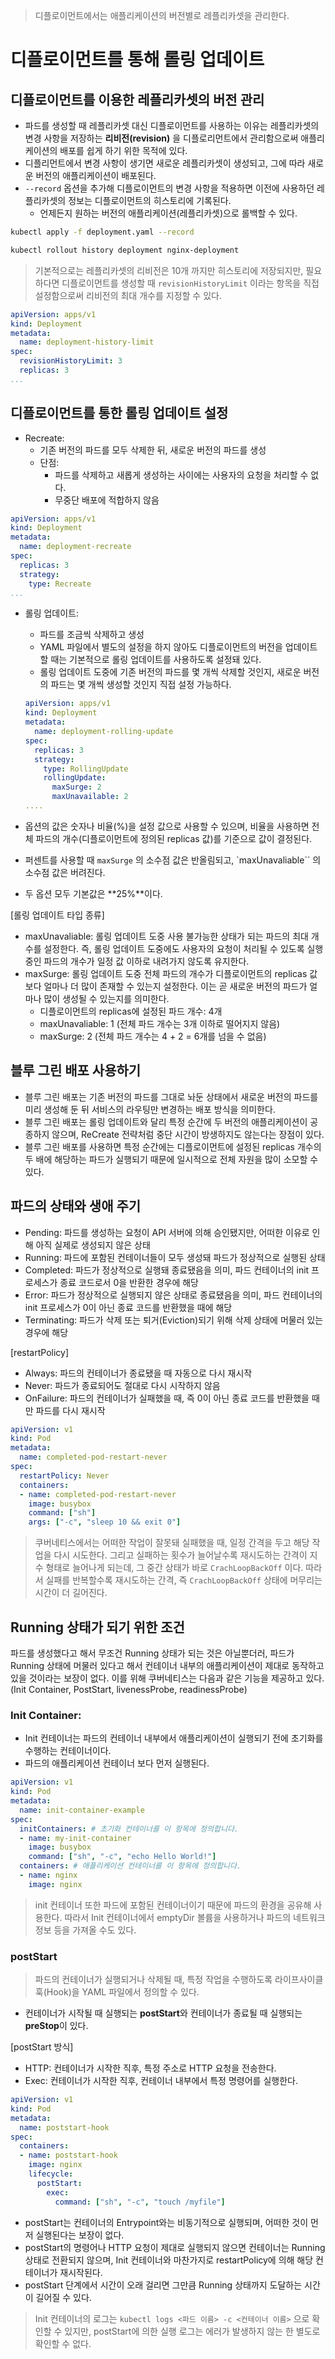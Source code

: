 > 디플로이먼트에서는 애플리케이션의 버전별로 레플리카셋을 관리한다.
>

# 디플로이먼트를 통해 롤링 업데이트

## 디플로이먼트를 이용한 레플리카셋의 버전 관리

- 파드를 생성할 때 레플리카셋 대신 디플로이먼트를 사용하는 이유는 레플리카셋의 변경 사항을 저장하는 **리비전(revision)** 을 디플로리먼트에서 관리함으로써 애플리케이션의 배포를 쉽게 하기 위한 목적에 있다.
- 디플리먼트에서 변경 사항이 생기면 새로운 레플리카셋이 생성되고, 그에 따라 새로운 버전의 애플리케이션이 배포된다.
- `--record` 옵션을 추가해 디플로이먼트의 변경 사항을 적용하면 이전에 사용하던 레플리카셋의 정보는 디플로이먼트의 히스토리에 기록된다.
    - 언제든지 원하는 버전의 애플리케이션(레플리카셋)으로 롤백할 수 있다.

```bash
kubectl apply -f deployment.yaml --record

kubectl rollout history deployment nginx-deployment
```

> 기본적으로는 레플리카셋의 리비전은 10개 까지만 히스토리에 저장되지만, 필요하다면 디플로이먼트를 생성할 때 `revisionHistoryLimit` 이라는 항목을 직접 설정함으로써 리비전의 최대 개수를 지정할 수 있다.
>

```yaml
apiVersion: apps/v1
kind: Deployment
metadata:
  name: deployment-history-limit
spec:
  revisionHistoryLimit: 3
  replicas: 3
...
```

## 디플로이먼트를 통한 롤링 업데이트 설정

- Recreate:
    - 기존 버전의 파드를 모두 삭제한 뒤, 새로운 버전의 파드를 생성
    - 단점:
        - 파드를 삭제하고 새롭게 생성하는 사이에는 사용자의 요청을 처리할 수 없다.
        - 무중단 배포에 적합하지 않음

```yaml
apiVersion: apps/v1
kind: Deployment
metadata:
  name: deployment-recreate
spec:
  replicas: 3
  strategy:
    type: Recreate
...
```

- 롤링 업데이트:
    - 파드를 조금씩 삭제하고 생성
    - YAML 파일에서 별도의 설정을 하지 않아도 디플로이먼트의 버전을 업데이트할 때는 기본적으로 롤링 업데이트를 사용하도록 설정돼 있다.
    - 롤링 업데이트 도중에 기존 버전의 파드를 몇 개씩 삭제할 것인지, 새로운 버전의 파드는 몇 개씩 생성할 것인지 직접 설정 가능하다.

    ```yaml
    apiVersion: apps/v1
    kind: Deployment
    metadata:
      name: deployment-rolling-update
    spec:
      replicas: 3
      strategy:
        type: RollingUpdate
        rollingUpdate:
          maxSurge: 2
          maxUnavailable: 2
    ....
    ```

- 옵션의 값은 숫자나 비율(%)을 설정 값으로 사용할 수 있으며, 비율을 사용하면 전체 파드의 개수(디플로이먼트에 정의된 replicas 값)를 기준으로 값이 결정된다.
- 퍼센트를 사용할 때 `maxSurge` 의 소수점 값은 반올림되고, `maxUnavaliable`` 의 소수점 값은 버려진다.
- 두 옵션 모두 기본값은 **25%**이다.

[롤링 업데이트 타입 종류]

- maxUnavaliable: 롤링 업데이트 도중 사용 불가능한 상태가 되는 파드의 최대 개수를 설정한다. 즉, 롤링 업데이트 도중에도 사용자의 요청이 처리될 수 있도록 실행 중인 파드의 개수가 일정 값 이하로 내려가지 않도록 유지한다.
- maxSurge: 롤링 업데이트 도중 전체 파드의 개수가 디플로이먼트의 replicas 값보다 얼마나 더 많이 존재할 수 있는지 설정한다. 이는 곧 새로운 버전의 파드가 얼마나 많이 생성될 수 있는지를 의미한다.
    - 디플로이먼트의 replicas에 설정된 파드 개수: 4개
    - maxUnavaliable: 1 (전체 파드 개수는 3개 이하로 떨어지지 않음)
    - maxSurge: 2 (전체 파드 개수는 4 + 2 = 6개를 넘을 수 없음)

## 블루 그린 배포 사용하기

- 블루 그린 배포는 기존 버전의 파드를 그대로 놔둔 상태에서 새로운 버전의 파드를 미리 생성해 둔 뒤 서비스의 라우팅만 변경하는 배포 방식을 의미한다.
- 블루 그린 배포는 롤링 업데이트와 달리 특정 순간에 두 버전의 애플리케이션이 공종하지 않으며, ReCreate 전략처럼 중단 시간이 방생하지도 않는다는 장점이 있다.
- 블루 그린 배포를 사용하면 특정 순간에는 디플로이먼트에 설정된 replicas 개수의 두 배에 해당하는 파드가 실행되기 때문에 일시적으로 전체 자원을 많이 소모할 수 있다.

## 파드의 상태와 생애 주기

- Pending: 파드를 생성하는 요청이 API 서버에 의해 승인됐지만, 어떠한 이유로 인해 아직 실제로 생성되지 않은 상태
- Running: 파드에 포함된 컨테이너들이 모두 생성돼 파드가 정상적으로 실행된 상태
- Completed: 파드가 정상적으로 실행돼 종료됐음을 의미, 파드 컨테이너의 init 프로세스가 종료 코드로서 0을 반환한 경우에 해당
- Error: 파드가 정상적으로 실행되지 않은 상태로 종료됐음을 의미, 파드 컨테이너의 init 프로세스가 0이 아닌 종료 코드를 반환했을 때에 해당
- Terminating: 파드가 삭제 또는 퇴거(Eviction)되기 위해 삭제 상태에 머물러 있는 경우에 해당

[restartPolicy]

- Always: 파드의 컨테이너가 종료됐을 때 자동으로 다시 재시작
- Never: 파드가 종료되어도 절대로 다시 시작하지 않음
- OnFailure: 파드의 컨테이너가 실패했을 때, 즉 0이 아닌 종료 코드를 반환했을 때만 파드를 다시 재시작

```yaml
apiVersion: v1
kind: Pod
metadata:
  name: completed-pod-restart-never
spec:
  restartPolicy: Never
  containers:
  - name: completed-pod-restart-never
    image: busybox
    command: ["sh"]
    args: ["-c", "sleep 10 && exit 0"]
```

> 쿠버네티스에서는 어떠한 작업이 잘못돼 실패했을 때, 일정 간격을 두고 해당 작업을 다시 시도한다. 그리고 실패하는 횟수가 늘어날수록 재시도하는 간격이 지수 형태로 늘어나게 되는데, 그 중간 상태가 바로 `CrachLoopBackOff` 이다. 따라서 실패를 반복할수록 재시도하는 간격, 즉 `CrachLoopBackOff`  상태에 머무리는 시간이 더 길어진다.
>

## Running 상태가 되기 위한 조건

파드를 생성했다고 해서 무조건 Running 상태가 되는 것은 아닐뿐더러, 파드가 Running 상태에 머물러 있다고 해서 컨테이너 내부의 애플리케이션이 제대로 동작하고 있을 것이라는 보장이 없다. 이를 위해 쿠버네티스는 다음과 같은 기능을  제공하고 있다. (Init Container, PostStart, livenessProbe, readinessProbe)

### Init Container:

- Init 컨테이너는 파드의 컨테이너 내부에서 애플리케이션이 실행되기 전에 초기화를 수행하는 컨테이너이다.
- 파드의 애플리케이션 컨테이너 보다 먼저 실행된다.

```yaml
apiVersion: v1
kind: Pod
metadata:
  name: init-container-example
spec:
  initContainers: # 초기화 컨테이너를 이 항목에 정의합니다.
  - name: my-init-container
    image: busybox
    command: ["sh", "-c", "echo Hello World!"]
  containers: # 애플리케이션 컨테이너를 이 항목에 정의합니다.
  - name: nginx
    image: nginx
```

> init 컨테이너 또한 파드에 포함된 컨테이너이기 때문에 파드의 환경을 공유해 사용한다. 따라서 Init 컨테이너에서 emptyDir 볼륨을 사용하거나 파드의 네트워크 정보 등을 가져올 수도 있다.
>

### postStart

> 파드의 컨테이너가 실행되거나 삭제될 때, 특정 작업을 수행하도록 라이프사이클 훅(Hook)을 YAML 파일에서 정의할 수 있다.
>
- 컨테이너가 시작될 때 실행되는 **postStart**와 컨테이너가 종료될 때 실행되는 **preStop**이 있다.

[postStart 방식]

- HTTP:  컨테이너가 시작한 직후, 특정 주소로 HTTP 요청을 전송한다.
- Exec: 컨테이너가 시작한 직후, 컨테이너 내부에서 특정 명령어를 실행한다.

```yaml
apiVersion: v1
kind: Pod
metadata:
  name: poststart-hook
spec:
  containers:
  - name: poststart-hook
    image: nginx
    lifecycle:
      postStart:
        exec:
          command: ["sh", "-c", "touch /myfile"]
```

- postStart는 컨테이너의 Entrypoint와는 비동기적으로 실행되며, 어떠한 것이 먼저 실행된다는 보장이 없다.
- postStart의 명령어나 HTTP 요청이 제대로 실행되지 않으면 컨테이너는 Running 상태로 전환되지 않으며, Init 컨테이너와 마찬가지로 restartPolicy에 의해 해당 컨테이너가 재시작된다.
- postStart 단계에서 시간이 오래 걸리면 그만큼 Running 상태까지 도달하는 시간이 길어질 수 있다.

> Init 컨테이너의 로그는 `kubectl logs <파드 이름> -c <컨테이너 이름>` 으로 확인할 수 있지만, postStart에 의한 실행 로그는 에러가 발생하지 않는 한 별도로 확인할 수 없다.
>
